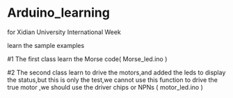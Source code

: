 # Arduino_learning
for Xidian University  International Week

learn the sample examples

#1 The first class learn the Morse code( Morse_led.ino )


#2 The second class learn to drive the motors,and added the leds to display the status,but this is only the test,we cannot use this function to drive the true motor ,we should use the driver chips or NPNs ( motor_led.ino ) 
